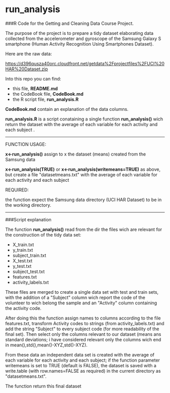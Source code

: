 run_analysis
============

###R Code for the Getting and Cleaning Data Course Project. 

The purpose of the project  is to prepare a tidy dataset elaborating data collected 
from the accelerometer and gyroscope of the Samsung Galaxy S smartphone 
(Human Activity Recognition Using Smartphones Dataset).

Here are the raw data:

https://d396qusza40orc.cloudfront.net/getdata%2Fprojectfiles%2FUCI%20HAR%20Dataset.zip

Into this repo you can find:  

  - this file, __README.md__
  - the CodeBook file, __CodeBook.md__
  - the R script file, __run_analysis.R__

__CodeBook.md__ contain an explanation of the data columns.


__run_analysis.R__ is a script conataining a single function __run_analysis()__
wich return the dataset with the average of each variable for each activity and each subject .


-------------------------------------------------  

FUNCTION USAGE:

   __x<-run\_analysis()__ assign to x the dataset (means) created from the Samsung data
   
   __x<-run\_analysis(TRUE)__ or 
   __x<-run\_analysis(writemeans=TRUE)__ as above, but create a file "datasetmeans.txt" 
   with the average of each variable for each activity and each subject 

REQUIRED:

 the function expect the Samsung data directory (UCI HAR Dataset) to be in the working directory.
  

-------------------------------------------------  
###Script explanation

The function __run_analysis()__ read from the dir the files wich are relevant for the construction 
of the tidy data set:  

 - X\_train.txt
 - y\_train.txt
 - subject\_train.txt
 - X\_test.txt
 - y\_test.txt
 - subject\_test.txt
 - features.txt
 - activity\_labels.txt
 
These files are merged to create a single data set with test and train sets, with the addition
of a "Subject" column wich report the code of the volunteer to wich belong the sample
and an "Activity" column containing the activity code.

After doing this the function assign names to columns according to the file features.txt,
transform Activity codes to strings (from activity_labels.txt) and add the string "Subject" to every
subject code (for more readability of the final set).
Then select only the columns relevant to our dataset (means ans standard deviations; i have considered relevant only the columns wich end in mean(),std(),mean()-XYZ,std()-XYZ).

From these data an independent data set is created with the average of each variable for each activity and each subject; if the function parameter writemeans is set to TRUE (default is FALSE),
 the dataset is saved with a write.table (with row.names=FALSE as required) in the current directory as "datasetmeans.txt".

The function return this final dataset